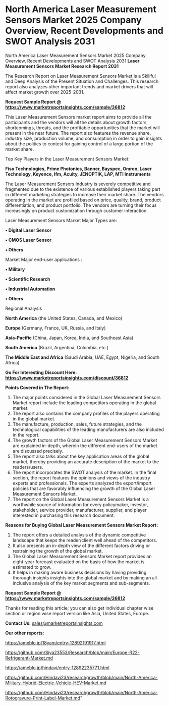 # North America Laser Measurement Sensors Market 2025 Company Overview, Recent Developments and SWOT Analysis 2031
North America Laser Measurement Sensors Market 2025 Company Overview, Recent Developments and SWOT Analysis 2031
<strong>Laser Measurement Sensors Market Research Report 2031</strong>

The Research Report on Laser Measurement Sensors Market is a Skillful and Deep Analysis of the Present Situation and Challenges. This research report also analyzes other important trends and market drivers that will affect market growth over 2025-2031.

<strong>Request Sample Report @ <a href=https://www.marketreportsinsights.com/sample/36812>https://www.marketreportsinsights.com/sample/36812</a></strong>

This Laser Measurement Sensors market report aims to provide all the participants and the vendors will all the details about growth factors, shortcomings, threats, and the profitable opportunities that the market will present in the near future. The report also features the revenue share, industry size, production volume, and consumption in order to gain insights about the politics to contest for gaining control of a large portion of the market share.

Top Key Players in the Laser Measurement Sensors Market:

<strong>Fiso Technologies, Prime Photonics, Banner, Bayspec, Omron, Laser Technology, Keyence, Ifm, Acuity, JENOPTIK, LAP, MTI Instruments</strong>

The Laser Measurement Sensors Industry is severely competitive and fragmented due to the existence of various established players taking part in different marketing strategies to increase their market share. The vendors operating in the market are profiled based on price, quality, brand, product differentiation, and product portfolio. The vendors are turning their focus increasingly on product customization through customer interaction.

Laser Measurement Sensors Market Major Types are:

<strong>•  Digital Laser Sensor

•  CMOS Laser Sensor

•  Others</strong>

Market Major end-user applications :

<strong>•  Military

•  Scientific Research

•  Industrial Automation

•  Others</strong>

Regional Analysis

</u><strong><b>North America</b></strong> (the United States, Canada, and Mexico)

<strong><b>Europe </b></strong>(Germany, France, UK, Russia, and Italy)

<strong><b>Asia-Pacific</b></strong> (China, Japan, Korea, India, and Southeast Asia)

<strong><b>South America</b></strong> (Brazil, Argentina, Colombia, etc.)

<strong><b>The Middle East and Africa</b></strong> (Saudi Arabia, UAE, Egypt, Nigeria, and South Africa)

<strong>Go For Interesting Discount Here: <a href=https://www.marketreportsinsights.com/discount/36812>https://www.marketreportsinsights.com/discount/36812</a></strong>

<strong>Points Covered in The Report:</strong>
<ol>
  <li>The major points considered in the Global Laser Measurement Sensors Market report include the leading competitors operating in the global market.</li>
  <li>The report also contains the company profiles of the players operating in the global market.</li>
  <li>The manufacture, production, sales, future strategies, and the technological capabilities of the leading manufacturers are also included in the report.</li>
  <li>The growth factors of the Global Laser Measurement Sensors Market are explained in-depth, wherein the different end-users of the market are discussed precisely.</li>
  <li>The report also talks about the key application areas of the global market, thereby providing an accurate description of the market to the readers/users.</li>
  <li>The report incorporates the SWOT analysis of the market. In the final section, the report features the opinions and views of the industry experts and professionals. The experts analyzed the export/import policies that are favorably influencing the growth of the Global Laser Measurement Sensors Market.</li>
  <li>The report on the Global Laser Measurement Sensors Market is a worthwhile source of information for every policymaker, investor, stakeholder, service provider, manufacturer, supplier, and player interested in purchasing this research document.</li>
</ol>
<strong>Reasons for Buying Global Laser Measurement Sensors Market Report:</strong>

<ol>
  <li>The report offers a detailed analysis of the dynamic competitive landscape that keeps the reader/client well ahead of the competitors.</li>
  <li>It also presents an in-depth view of the different factors driving or restraining the growth of the global market.</li>
  <li>The Global Laser Measurement Sensors Market report provides an eight-year forecast evaluated on the basis of how the market is estimated to grow.</li>
  <li>It helps in making aware business decisions by having providing thorough insights insights into the global market and by making an all-inclusive analysis of the key market segments and sub-segments.</li>
</ol>
<strong>Request Sample Report @ <a href=https://www.marketreportsinsights.com/sample/36812>https://www.marketreportsinsights.com/sample/36812</a></strong>


Thanks for reading this article; you can also get individual chapter wise section or region wise report version like Asia, United States, Europe.

<strong>Contact Us:</strong>
sales@marketreportsinsights.com

<strong>Our other reports:</strong>

<a href=https://ameblo.jp/18yam/entry-12892191917.html>https://ameblo.jp/18yam/entry-12892191917.html</a>

<a href=https://github.com/Siya23553/Research/blob/main/Europe-R22-Refrigerant-Market.md>https://github.com/Siya23553/Research/blob/main/Europe-R22-Refrigerant-Market.md</a>

<a href=https://ameblo.jp/hindavi/entry-12892235771.html>https://ameblo.jp/hindavi/entry-12892235771.html</a>

<a href=https://github.com/Hindavi23/researchgrowth/blob/main/North-America-Military-Hybrid-Electric-Vehicle-HEV-Market.md>https://github.com/Hindavi23/researchgrowth/blob/main/North-America-Military-Hybrid-Electric-Vehicle-HEV-Market.md</a>

<a href=https://github.com/Hindavi23/researchgrowth/blob/main/North-America-Rotogravure-Print-Label-Market.md>https://github.com/Hindavi23/researchgrowth/blob/main/North-America-Rotogravure-Print-Label-Market.md</a>"

